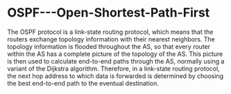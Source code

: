 # OSPF---Open-Shortest-Path-First

The OSPF protocol is a link-state routing protocol, which means that the routers exchange topology information with their nearest neighbors. The topology information is flooded throughout the AS, so that every router within the AS has a complete picture of the topology of the AS. This picture is then used to calculate end-to-end paths through the AS, normally using a variant of the Dijkstra algorithm. Therefore, in a link-state routing protocol, the next hop address to which data is forwarded is determined by choosing the best end-to-end path to the eventual destination.
